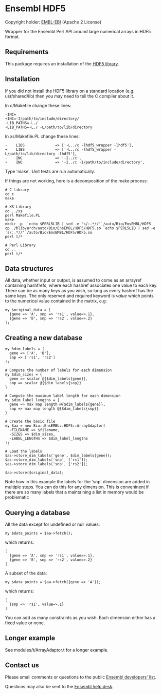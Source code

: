 Ensembl HDF5
============

Copyright holder: [EMBL-EBI](http://www.ebi.ac.uk) (Apache 2 License)

Wrapper for the Ensembl Perl API around large numerical arrays in HDF5 format.

Requirements
------------

This package requires an installation of the [HDF5 library](https://www.hdfgroup.org/HDF5/).

Installation
------------

If you did not install the HDF5 library on a standard location (e.g. usr/shared/lib) then you may need to tell the C compiler about it. 

In c/Makefile change these lines:
```
-INC=
+INC=-I/path/to/include/directory/
-LIB_PATHS=-L./
+LIB_PATHS=-L./ -L/path/to/lib/directory
```

In xs/Makefile.PL change these lines:
```
-    LIBS              => ['-L../c -lhdf5_wrapper -lhdf5'],
+    LIBS              => ['-L../c -lhdf5_wrapper -L/path/to/lib/directory -lhdf5'],
-    INC               => '-I../c',
+    INC               => '-I../c -I/path/to/include/directory',
```

Type 'make'. Unit tests are run automatically.

If things are not working, here is a decomposition of the make process:
```
# C library
cd c
make

# XS Library
cd ../xs
perl Makefile.PL
make
mkdir -p  `echo $PERL5LIB | sed -e 's/:.*//'`/auto/Bio/EnsEMBL/HDF5
cp ./blib/arch/auto/Bio/EnsEMBL/HDF5/HDF5.so `echo $PERL5LIB | sed -e 's/:.*//'`/auto/Bio/EnsEMBL/HDF5/HDF5.so
perl t/*

# Perl Library
cd ..
perl t/*
```

Data structures
---------------

All data, whether input or output, is assumed to come as an arrayref containing hashfrefs, where each hashref associates one value to each key. There can be as many keys as you wish, so long as every hashref has the same keys. The only reserved and required keyword is _value_ which points to the numerical value contained in the matrix, e.g:

```
my $original_data = [
  {gene => 'A', snp => 'rs1', value=>.1},
  {gene => 'B', snp => 'rs2', value=>.2}
];
```

Creating a new database
-----------------------

```
my %dim_labels = (
  gene => ['A', 'B'],
  snp => ['rs1', 'rs2']
);

# Compute the number of labels for each dimension
my $dim_sizes = {
  gene => scalar @{$dim_labels{gene}},
  snp => scalar @{$dim_labels{snp}}
}

# Compute the maximum label length for each dimension
my $dim_label_lengths = {
  gene => max map length @{$dim_labels{gene}},
  snp => max map length @{$dim_labels{snp}}
}

# Create the basic file
my $aa = new Bio::EnsEMBL::HDF5::ArrayAdaptor(
  -FILENAME => $filename, 
  -SIZES => $dim_sizes,
  -LABEL_LENGTHS => $dim_label_lengths
);

# Load the labels
$as->store_dim_labels('gene', $dim_labels{gene});
$as->store_dim_labels('snp', ['rs1']);
$as->store_dim_labels('snp', ['rs2']);

$aa->store($original_data);
```

Note how in this example the labels for the 'snp' dimension are added in multiple steps. You can do this for any dimension. This is conveninent if there are so many labels that a maintaining a list in memory would be problematic

Querying a database
-------------------

All the data except for undefined or null values:
```
my $data_points = $aa->fetch();
```
which returns:
```
[
  {gene => 'A', snp => 'rs1', value=>.1},
  {gene => 'B', snp => 'rs2', value=>.2}
]
```

A subset of the data:
```
my $data_points = $aa->fetch({gene => 'A'});
```
which returns:
```
[
  {snp => 'rs1', value=>.1}
]
```

You can add as many constraints as you wish. Each dimension either has a fixed value or none.

Longer example
--------------

See modules/t/ArrayAdaptor.t for a longer example.

Contact us
----------

Please email comments or questions to the public [Ensembl developers' list](http://lists.ensembl.org/mailman/listinfo/dev).

Questions may also be sent to the [Ensembl help desk](http://www.ensembl.org/Help/Contact).
